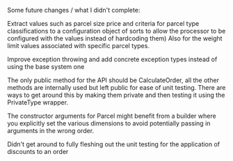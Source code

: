 Some future changes / what I didn't complete:

Extract values such as parcel size price and criteria for parcel type classifications to a configuration object of sorts to allow the processor to be configured with the values instead of hardcoding them)
Also for the weight limit values associated with specific parcel types.

Improve exception throwing and add concrete exception types instead of using the base system one

The only public method for the API should be CalculateOrder, all the other methods are internally used but left public for ease of unit testing. There are ways to get around this by making them private and then testing it using the PrivateType wrapper.

The constructor arguments for Parcel might benefit from a builder where you explicitly set the various dimensions to avoid potentially passing in arguments in the wrong order.

Didn't get around to fully fleshing out the unit testing for the application of discounts to an order
